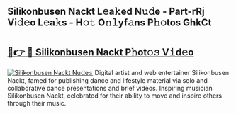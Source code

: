## Silikonbusen Nackt L𝚎a𝚔ed N𝚞𝚍e - Part-rRj Vi𝚍𝚎o L𝚎a𝚔s - H𝚘𝚝 O𝚗𝚕yf𝚊ns P𝚑𝚘tos GhkCt

# <h2><a href="http://kf4bffe.oniu.top/?m=Silikonbusen+Nackt">🔗👉 🔴 Silikonbusen Nackt P𝚑ot𝚘𝚜 V𝚒d𝚎o</a></h2>

[![Silikonbusen Nackt Nu𝚍e𝚜](https://i.imgur.com/0qMVB7G.gif)](http://kf4bffe.oniu.top/?m=Silikonbusen+Nackt)
Digital artist and web entertainer Silikonbusen Nackt, famed for publishing dance and lifestyle material via solo and collaborative dance presentations and brief videos. Inspiring musician Silikonbusen Nackt, celebrated for their ability to move and inspire others through their music.  
